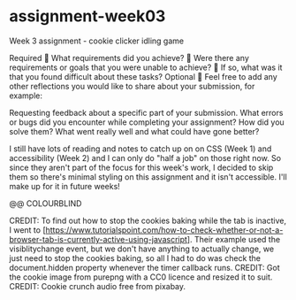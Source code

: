# assignment-week03

Week 3 assignment - cookie clicker idling game

Required
🎯 What requirements did you achieve?
🎯 Were there any requirements or goals that you were unable to achieve?
🎯 If so, what was it that you found difficult about these tasks?
Optional
🏹 Feel free to add any other reflections you would like to share about your submission, for example:

Requesting feedback about a specific part of your submission.
What errors or bugs did you encounter while completing your assignment? How did you solve them?
What went really well and what could have gone better?

I still have lots of reading and notes to catch up on on CSS (Week 1) and accessibility (Week 2) and I can only do "half a job" on those right now. So since they aren't part of the focus for this week's work, I decided to skip them so there's minimal styling on this assignment and it isn't accessible. I'll make up for it in future weeks!

@@ COLOURBLIND

CREDIT: To find out how to stop the cookies baking while the tab is inactive, I went to [https://www.tutorialspoint.com/how-to-check-whether-or-not-a-browser-tab-is-currently-active-using-javascript]. Their example used the visiblitychange event, but we don't have anything to actually change, we just need to stop the cookies baking, so all I had to do was check the document.hidden property whenever the timer callback runs.
CREDIT: Got the cookie image from purepng with a CC0 licence and resized it to suit.
CREDIT: Cookie crunch audio free from pixabay.
